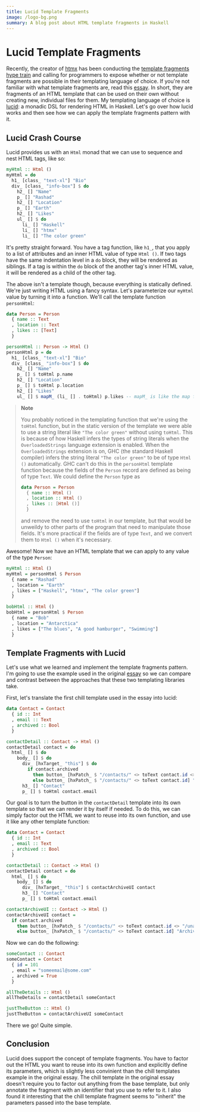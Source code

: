```yaml
---
title: Lucid Template Fragments
image: /logo-bg.png
summary: A blog post about HTML template fragments in Haskell
---
```


# Lucid Template Fragments

Recently, the creator of [htmx](https://htmx.org/) has been conducting the [template fragments hype train](https://twitter.com/htmx_org/status/1565005004234186753?s=20&t=3NrFYdZUx0aPv_oxkSvq5Q) and
calling for programmers to expose whether or not template fragments
are possible in their templating language of choice.
If you're not familiar with what template fragments are, read this [essay](https://htmx.org/essays/template-fragments/).
In short, they are fragments of an HTML template that can be used on their own without creating new, individual files for them. 
My templating language of choice is [lucid](https://hackage.haskell.org/package/lucid): a monadic DSL for rendering HTML in Haskell.
Let's go over how lucid works and then see how we can apply the template fragments pattern with it.

## Lucid Crash Course

Lucid provides us with an `Html` monad that we can use to sequence and nest HTML tags, like so:

```haskell
myHtml :: Html ()
myHtml = do
  h1_ [class_ "text-xl"] "Bio"
  div_ [class_ "info-box"] $ do
    h2_ [] "Name"
    p_ [] "Rashad"
    h2_ [] "Location"
    p_ [] "Earth"
    h2_ [] "Likes"
    ul_ [] $ do
      li_ [] "Haskell"
      li_ [] "htmx"
      li_ [] "The color green"
```

It's pretty straight forward.
You have a tag function, like `h1_`, that you apply to a list of attributes and an inner HTML value of type `Html ()`.
If two tags have the same indentation level in a `do` block, they will be rendered as siblings.
If a tag is within the `do` block of the another tag's inner HTML value, it will be rendered as a child of the other tag.

The above isn't a template though, because everything is statically defined. We're just writing HTML using a fancy syntax.
Let's parameterize our `myHtml` value by turning it into a function. We'll call the template function `personHtml`:

```haskell
data Person = Person
  { name :: Text
  , location :: Text
  , likes :: [Text]
  }

personHtml :: Person -> Html ()
personHtml p = do
  h1_ [class_ "text-xl"] "Bio"
  div_ [class_ "info-box"] $ do
    h2_ [] "Name"
    p_ [] $ toHtml p.name
    h2_ [] "Location"
    p_ [] $ toHtml p.location
    h2_ [] "Likes"
    ul_ [] $ mapM_ (li_ [] . toHtml) p.likes -- mapM_ is like the map function, but it works in a monadic context
```

> **Note**
> 
> You probably noticed in the templating function that we're using the `toHtml` function, but in the static version of the template we were able to use a
> string literal like `"The color green"` without using `toHtml`. This is because of how Haskell infers the types of string literals when
> the `OverloadedStrings` language extension is enabled. When the `OverloadedStrings` extension is on, GHC (the standard Haskell compiler) infers
> the string literal `"The color green"` to be of type `Html ()` automatically. GHC can't do this in the `personHtml` template function because the fields of
> the `Person` record are defined as being of type `Text`. We could define the `Person` type as
> 
> ```haskell
> data Person = Person
>   { name :: Html ()
>   , location :: Html ()
>   , likes :: [Html ()]
>   }
> ```
> 
> and remove the need to use `toHtml` in our template, but that would be unweildy to other parts of the program that need to manipulate those fields.
> It's more practical if the fields are of type `Text`, and we convert them to `Html ()` when it's necessary.

Awesome! Now we have an HTML template that we can apply to any value of the type `Person`:

```haskell
myHtml :: Html ()
myHtml = personHtml $ Person
  { name = "Rashad"
  , location = "Earth"
  , likes = ["Haskell", "htmx", "The color green"]
  }

bobHtml :: Html ()
bobHtml = personHtml $ Person
  { name = "Bob"
  , location = "Antarctica"
  , likes = ["The blues", "A good hamburger", "Swimming"]
  }
```

## Template Fragments with Lucid

Let's use what we learned and implement the template fragments pattern. I'm going to use the example used in the original [essay](https://htmx.org/essays/template-fragments/) so we can compare and contrast between the approaches that these two templating libraries take.

First, let's translate the first chill template used in the essay into lucid:

```haskell
data Contact = Contact
  { id :: Int
  , email :: Text
  , archived :: Bool
  }

contactDetail :: Contact -> Html ()
contactDetail contact = do
  html_ [] $ do
    body_ [] $ do
      div_ [hxTarget_ "this"] $ do
        if contact.archived
          then button_ [hxPatch_ $ "/contacts/" <> toText contact.id <> "/unarchive"] "Unarchive"
          else button_ [hxPatch_ $ "/contacts/" <> toText contact.id] "Archive"
      h3_ [] "Contact"
      p_ [] $ toHtml contact.email
```

Our goal is to turn the button in the `contactDetail` template into its own template so that we can render it by itself if needed.
To do this, we can simply factor out the HTML we want to reuse into its own function, and use it like any other template function:

```haskell
data Contact = Contact
  { id :: Int
  , email :: Text
  , archived :: Bool
  }

contactDetail :: Contact -> Html ()
contactDetail contact = do
  html_ [] $ do
    body_ [] $ do
      div_ [hxTarget_ "this"] $ contactArchiveUI contact
      h3_ [] "Contact"
      p_ [] $ toHtml contact.email

contactArchiveUI :: Contact -> Html ()
contactArchiveUI contact = 
  if contact.archived
    then button_ [hxPatch_ $ "/contacts/" <> toText contact.id <> "/unarchive"] "Unarchive"
    else button_ [hxPatch_ $ "/contacts/" <> toText contact.id] "Archive"
```

Now we can do the following:

```haskell
someContact :: Contact
someContact = Contact
  { id = 101
  , email = "someemail@some.com"
  , archived = True
  }

allTheDetails :: Html ()
allTheDetails = contactDetail someContact

justTheButton :: Html ()
justTheButton = contactArchiveUI someContact
```

There we go! Quite simple.

## Conclusion

Lucid does support the concept of template fragments. You have to factor out the HTML you want to reuse into its own function and explicitly define its parameters, which is slightly less convinient than the chill templates example in the original essay. The chill template in the original essay doesn't require you to factor out anything from the base template, but only annotate the fragment with an identifier that you use to refer to it. I also found it interesting that the chill template fragment seems to "inherit" the parameters passed into the base template.
